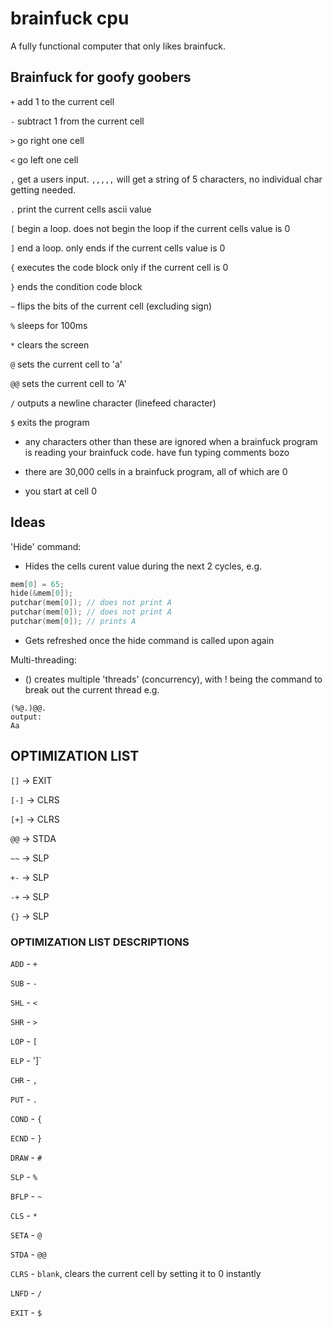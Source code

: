 # brainfuck cpu

A fully functional computer that only likes brainfuck.

## Brainfuck for goofy goobers

`+` add 1 to the current cell

`-` subtract 1 from the current cell

`>` go right one cell

`<` go left one cell

`,` get a users input. `,,,,,` will get a string of 5 characters, no individual char getting needed.

`.` print the current cells ascii value

`[` begin a loop. does not begin the loop if the current cells value is 0

`]` end a loop. only ends if the current cells value is 0

`{` executes the code block only if the current cell is 0

`}` ends the condition code block

`~` flips the bits of the current cell (excluding sign)

`%` sleeps for 100ms

`*` clears the screen

`@` sets the current cell to 'a'

`@@` sets the current cell to 'A'

`/` outputs a newline character (linefeed character)

`$` exits the program

- any characters other than these are ignored when a brainfuck program is reading your brainfuck code. have fun typing comments bozo

- there are 30,000 cells in a brainfuck program, all of which are 0

- you start at cell 0

## Ideas

'Hide' command:

- Hides the cells curent value during the next 2 cycles, e.g.

```c
mem[0] = 65;
hide(&mem[0]);
putchar(mem[0]); // does not print A
putchar(mem[0]); // does not print A
putchar(mem[0]); // prints A
```

- Gets refreshed once the hide command is called upon again

Multi-threading:

- () creates multiple 'threads' (concurrency), with ! being the command to break out the current thread e.g.

```bf
(%@.)@@.
output:
Aa
```

## OPTIMIZATION LIST

`[]` -> EXIT

`[-]` -> CLRS

`[+]` -> CLRS

`@@` -> STDA

`~~` -> SLP

`+-` -> SLP

`-+` -> SLP

`{}` -> SLP

### OPTIMIZATION LIST DESCRIPTIONS

`ADD` - `+`

`SUB` - `-`

`SHL` - `<`

`SHR` - `>`

`LOP` - `[`

`ELP` - ']`

`CHR` - `,`

`PUT` - `.`

`COND` - `{`

`ECND` - `}`

`DRAW` - `#`

`SLP` - `%`

`BFLP` - `~`

`CLS` - `*`

`SETA` - `@`

`STDA` - `@@`

`CLRS` - `blank`, clears the current cell by setting it to 0 instantly

`LNFD` - `/`

`EXIT` - `$`
